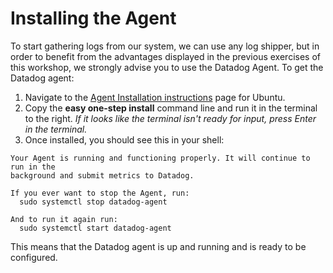 # Installing the Agent
To start gathering logs from our system, we can use any log shipper, but in order to benefit from the advantages displayed in the previous exercises of this workshop, we strongly advise you to use the Datadog Agent. To get the Datadog agent:

1. Navigate to the <a href="https://app.datadoghq.com/account/settings#agent/ubuntu" target="_datadog">Agent Installation instructions</a> page for Ubuntu.
2. Copy the **easy one-step install** command line and run it in the terminal to the right.
   *If it looks like the terminal isn't ready for input, press Enter in the terminal.*
3. Once installed, you should see this in your shell:
  
<pre><code>Your Agent is running and functioning properly. It will continue to run in the
background and submit metrics to Datadog.

If you ever want to stop the Agent, run:
  sudo systemctl stop datadog-agent

And to run it again run:
  sudo systemctl start datadog-agent
</code></pre>

This means that the Datadog agent is up and running and is ready to be configured.

